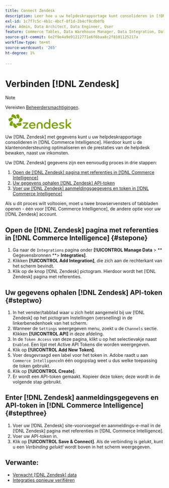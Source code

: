 ```yaml
---
title: Connect Zendesk
description: Leer hoe u uw helpdeskrapportage kunt consolideren in [!DNL Commerce Intelligence].
exl-id: 1c7f7c5c-4b1c-4bcf-8f1d-2b4cf9cdb0fb
role: Admin, Data Architect, Data Engineer, User
feature: Commerce Tables, Data Warehouse Manager, Data Integration, Data Import/Export
source-git-commit: 6e2f9e4a9e91212771e6f6baa8c2f8101125217a
workflow-type: tm+mt
source-wordcount: '265'
ht-degree: 1%

---
```


# Verbinden [!DNL Zendesk]

>[!NOTE]
>
>Vereisten [Beheerdersmachtigingen](../../../administrator/user-management/user-management.md).

![](../../../assets/Zendesk_logo.png)

Uw [!DNL Zendesk] met gegevens kunt u uw helpdeskrapportage consolideren in [!DNL Commerce Intelligence]. Hierdoor kunt u de klantenondersteuning optimaliseren en de prestaties van de helpdesk bewaken, naast uw inkomsten.

Uw [!DNL Zendesk] gegevens zijn een eenvoudig proces in drie stappen:

1. [Open de [!DNL Zendesk] pagina met referenties in [!DNL Commerce Intelligence]](#stepone)
1. [Uw gegevens ophalen [!DNL Zendesk] API-token](#steptwo)
1. [Voer uw [!DNL Zendesk] aanmeldingsgegevens en token in [!DNL Commerce Intelligence]](#stepthree)

Als u dit proces wilt voltooien, moet u twee browservensters of tabbladen openen - één voor [!DNL Commerce Intelligence], de andere optie voor uw [!DNL Zendesk] account.

## Open de [!DNL Zendesk] pagina met referenties in [!DNL Commerce Intelligence] {#stepone}

1. Ga naar de `Integrations` pagina onder **[!UICONTROL Manage Data** > ** Gegevensbronnen **> **Integraties]**.
1. Klikken **[!UICONTROL Add Integration]**, die zich aan de rechterkant van het scherm bevindt.
1. Klik op de knop [!DNL Zendesk] pictogram. Hierdoor wordt het [!DNL Zendesk] pagina met referenties.

## Uw gegevens ophalen [!DNL Zendesk] API-token {#steptwo}

1. In het venster/tabblad waar u zich hebt aangemeld bij uw [!DNL Zendesk] op het pictogram Instellingen (versnelling) in de linkerbenedenhoek van het scherm.
1. Wanneer de `Settings` weergegeven menu, zoekt u de `Channels` sectie. Klikken **[!UICONTROL API]** in deze afdeling.
1. In de `Token Access` van deze pagina, klikt u op het selectievakje naast `Enabled`. Een lijst met Active API Tokens die worden weergegeven.
1. Klik op **[!UICONTROL Add New Token]**.
1. Voer desgevraagd een label voor het token in. Adobe raadt u aan `Commerce Intelligence`In één oogopslag weet u dus welke toepassing de token gebruikt.
1. Klik op **[!UICONTROL Create]**.
1. Er wordt een API-token gemaakt. Kopieer deze token; deze wordt in de volgende stap gebruikt.

## Enter [!DNL Zendesk] aanmeldingsgegevens en API-token in [!DNL Commerce Intelligence] {#stepthree}

1. Voer uw [!DNL Zendesk] site-voorvoegsel en aanmeldings-e-mail in de [!DNL Zendesk] pagina met referenties in [!DNL Commerce Intelligence].
1. Voer uw API-token in.
1. Klik op **[!UICONTROL Save & Connect]**. Als de verbinding is gelukt, kunt u een *Verbinding gelukt!* wordt boven in het scherm weergegeven.

## Verwante:

* [Verwacht [!DNL Zendesk] data](../integrations/exp-zendesk-data.md)
* [Integraties opnieuw verifiëren](https://experienceleague.adobe.com/docs/commerce-knowledge-base/kb/how-to/mbi-reauthenticating-integrations.html)
